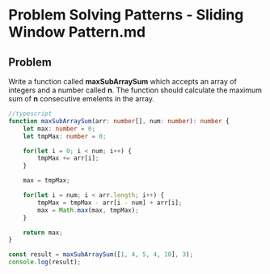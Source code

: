 # Problem Solving Patterns - Sliding Window Pattern.md

## Problem
Write a function called **maxSubArraySum** which accepts an array of integers and a number called **n**. The function should calculate the maximum sum of **n** consecutive emelents in the array.

```ts
//typescript
function maxSubArraySum(arr: number[], num: number): number {
    let max: number = 0;
    let tmpMax: number = 0;

    for(let i = 0; i < num; i++) {
        tmpMax += arr[i];
    }

    max = tmpMax;

    for(let i = num; i < arr.length; i++) {
        tmpMax = tmpMax - arr[i - num] + arr[i];
        max = Math.max(max, tmpMax);
    }

    return max;
}

const result = maxSubArraySum([1, 4, 5, 4, 10], 3);
console.log(result);

```
